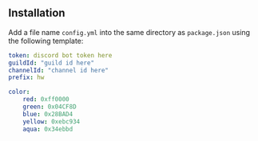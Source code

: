 ## Installation

Add a file name `config.yml` into the same directory as `package.json` using the following template:

```yml
token: discord bot token here
guildId: "guild id here"
channelId: "channel id here"
prefix: hw

color:
    red: 0xff0000
    green: 0x04CF8D
    blue: 0x28BAD4
    yellow: 0xebc934
    aqua: 0x34ebbd
```
